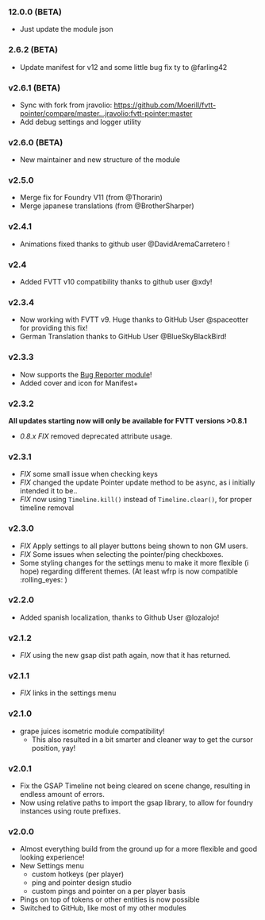 ### 12.0.0 (BETA)

- Just update the module json

### 2.6.2 (BETA)

- Update manifest for v12 and some little bug fix ty to @farling42

### v2.6.1 (BETA)

- Sync with fork from jravolio: https://github.com/Moerill/fvtt-pointer/compare/master...jravolio:fvtt-pointer:master
- Add debug settings and logger utility

### v2.6.0 (BETA)

- New maintainer and new structure of the module

### v2.5.0

- Merge fix for Foundry V11 (from @Thorarin)
- Merge japanese translations (from @BrotherSharper)

### v2.4.1

- Animations fixed thanks to github user @DavidAremaCarretero !

### v2.4

- Added FVTT v10 compatibility thanks to github user @xdy!

### v2.3.4

- Now working with FVTT v9. Huge thanks to GitHub User @spaceotter for providing this fix!
- German Translation thanks to GitHub User @BlueSkyBlackBird!

### v2.3.3

- Now supports the [Bug Reporter module](https://www.foundryvtt-hub.com/package/bug-reporter/)!
- Added cover and icon for Manifest+

### v2.3.2

**All updates starting now will only be available for FVTT versions >0.8.1**

- _0.8.x FIX_ removed deprecated attribute usage.

### v2.3.1

- _FIX_ some small issue when checking keys
- _FIX_ changed the update Pointer update method to be async, as i initially intended it to be..
- _FIX_ now using `Timeline.kill()` instead of `Timeline.clear()`, for proper timeline removal

### v2.3.0

- _FIX_ Apply settings to all player buttons being shown to non GM users.
- _FIX_ Some issues when selecting the pointer/ping checkboxes.
- Some styling changes for the settings menu to make it more flexible (i hope) regarding different themes. (At least wfrp is now compatible :rolling_eyes: )

### v2.2.0

- Added spanish localization, thanks to Github User @lozalojo!

### v2.1.2

- _FIX_ using the new gsap dist path again, now that it has returned.

### v2.1.1

- _FIX_ links in the settings menu

### v2.1.0

- grape juices isometric module compatibility!
  - This also resulted in a bit smarter and cleaner way to get the cursor position, yay!

### v2.0.1

- Fix the GSAP Timeline not being cleared on scene change, resulting in endless amount of errors.
- Now using relative paths to import the gsap library, to allow for foundry instances using route prefixes.

### v2.0.0

- Almost everything build from the ground up for a more flexible and good looking experience!
- New Settings menu
  - custom hotkeys (per player)
  - ping and pointer design studio
  - custom pings and pointer on a per player basis
- Pings on top of tokens or other entities is now possible
- Switched to GitHub, like most of my other modules

